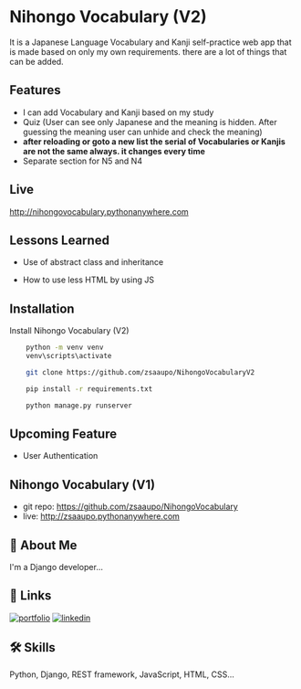 
# Nihongo Vocabulary (V2)

It is a Japanese Language Vocabulary and Kanji self-practice web app that is made based on only my own requirements. there are a lot of things that can be added.
## Features

- I can add Vocabulary and Kanji based on my study
- Quiz (User can see only Japanese and the meaning is hidden. After guessing the meaning user can unhide and check the meaning)
-  **after reloading or goto a new list the serial of Vocabularies or Kanjis are not the same always. it changes every time**
-  Separate section for N5 and N4
## Live

http://nihongovocabulary.pythonanywhere.com


## Lessons Learned


- Use of abstract class and inheritance

- How to use less HTML by using JS


## Installation

Install Nihongo Vocabulary (V2)

```bash
    python -m venv venv
    venv\scripts\activate
```
```bash
    git clone https://github.com/zsaaupo/NihongoVocabularyV2
```
```bash
    pip install -r requirements.txt
```
```bash
    python manage.py runserver
```
    
## Upcoming Feature
- User Authentication

## Nihongo Vocabulary (V1)
- git repo: https://github.com/zsaaupo/NihongoVocabulary
- live: http://zsaaupo.pythonanywhere.com
## 🚀 About Me
I'm a Django developer...


## 🔗 Links
[![portfolio](https://img.shields.io/badge/my_portfolio-000?style=for-the-badge&logo=ko-fi&logoColor=white)](https://zsaaupo.my.canva.site/)
[![linkedin](https://img.shields.io/badge/linkedin-0A66C2?style=for-the-badge&logo=linkedin&logoColor=white)](https://www.linkedin.com/in/zsaaupo/)

## 🛠 Skills
Python, Django, REST framework, JavaScript, HTML, CSS...
